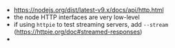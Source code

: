 - https://nodejs.org/dist/latest-v9.x/docs/api/http.html
- the node HTTP interfaces are very low-level
- if using `httpie` to test streaming servers, add `--stream` (https://httpie.org/doc#streamed-responses)
- 